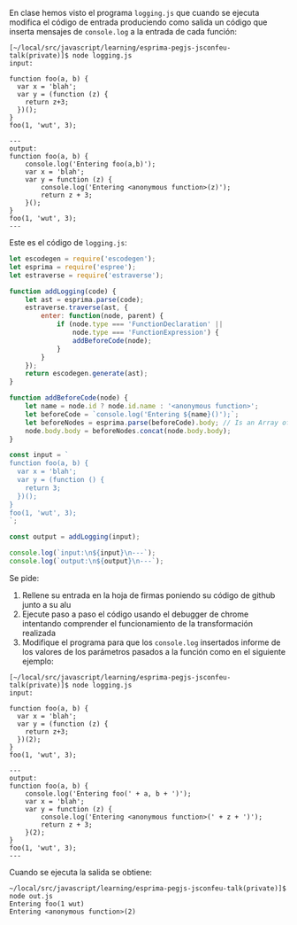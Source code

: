 En clase hemos visto el programa `logging.js` que cuando se ejecuta modifica el código de entrada 
produciendo como salida un código que inserta  mensajes de `console.log` a la entrada de cada 
función:

```
[~/local/src/javascript/learning/esprima-pegjs-jsconfeu-talk(private)]$ node logging.js 
input:

function foo(a, b) {
  var x = 'blah';
  var y = (function (z) {
    return z+3;
  })();
}
foo(1, 'wut', 3);

---
output:
function foo(a, b) {
    console.log('Entering foo(a,b)');
    var x = 'blah';
    var y = function (z) {
        console.log('Entering <anonymous function>(z)');
        return z + 3;
    }();
}
foo(1, 'wut', 3);
---
```

Este es el código de `logging.js`: 

```js
let escodegen = require('escodegen');
let esprima = require('espree');
let estraverse = require('estraverse');

function addLogging(code) {
    let ast = esprima.parse(code);
    estraverse.traverse(ast, {
        enter: function(node, parent) {
            if (node.type === 'FunctionDeclaration' ||
                node.type === 'FunctionExpression') {
                addBeforeCode(node);
            }
        }
    });
    return escodegen.generate(ast);
}

function addBeforeCode(node) {
    let name = node.id ? node.id.name : '<anonymous function>';
    let beforeCode = `console.log('Entering ${name}()');`;
    let beforeNodes = esprima.parse(beforeCode).body; // Is an Array of ASTs
    node.body.body = beforeNodes.concat(node.body.body);
}

const input = `
function foo(a, b) {
  var x = 'blah';
  var y = (function () {
    return 3;
  })();
}
foo(1, 'wut', 3);
`;

const output = addLogging(input);

console.log(`input:\n${input}\n---`);
console.log(`output:\n${output}\n---`);
```

Se pide:

1. Rellene su entrada en la hoja de firmas poniendo su código de github junto a su alu
2. Ejecute paso a paso el código usando el debugger de chrome intentando comprender el funcionamiento de la transformación realizada
3. Modifique el programa para que los `console.log` insertados informe de los valores de los parámetros pasados a la función como en el siguiente ejemplo:

```
[~/local/src/javascript/learning/esprima-pegjs-jsconfeu-talk(private)]$ node logging.js
input:

function foo(a, b) {
  var x = 'blah';
  var y = (function (z) {
    return z+3;
  })(2);
}
foo(1, 'wut', 3);

---
output:
function foo(a, b) {
    console.log('Entering foo(' + a, b + ')');
    var x = 'blah';
    var y = function (z) {
        console.log('Entering <anonymous function>(' + z + ')');
        return z + 3;
    }(2);
}
foo(1, 'wut', 3);
---
```
Cuando se ejecuta la salida se obtiene:
```
~/local/src/javascript/learning/esprima-pegjs-jsconfeu-talk(private)]$ node out.js 
Entering foo(1 wut)
Entering <anonymous function>(2)
```